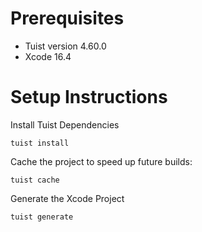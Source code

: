
# Prerequisites

- Tuist version 4.60.0
- Xcode 16.4


# Setup Instructions

Install Tuist Dependencies
```
tuist install
```

Cache the project to speed up future builds:
```
tuist cache
```

Generate the Xcode Project
```
tuist generate
```
